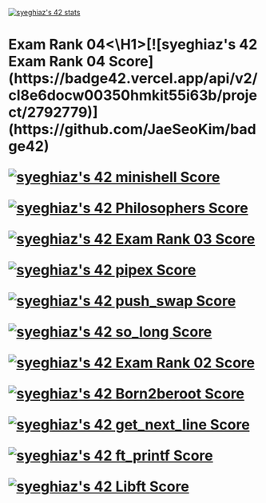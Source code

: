 [![syeghiaz's 42 stats](https://badge42.vercel.app/api/v2/cl8e6docw00350hmkit55i63b/stats?cursusId=21&coalitionId=266)](https://github.com/JaeSeoKim/badge42)

<H1>Exam Rank 04<\H1>[![syeghiaz's 42 Exam Rank 04 Score](https://badge42.vercel.app/api/v2/cl8e6docw00350hmkit55i63b/project/2792779)](https://github.com/JaeSeoKim/badge42)

[![syeghiaz's 42 minishell Score](https://badge42.vercel.app/api/v2/cl8e6docw00350hmkit55i63b/project/2648947)](https://github.com/JaeSeoKim/badge42)

[![syeghiaz's 42 Philosophers Score](https://badge42.vercel.app/api/v2/cl8e6docw00350hmkit55i63b/project/2623634)](https://github.com/JaeSeoKim/badge42)

[![syeghiaz's 42 Exam Rank 03 Score](https://badge42.vercel.app/api/v2/cl8e6docw00350hmkit55i63b/project/2620439)](https://github.com/JaeSeoKim/badge42)

[![syeghiaz's 42 pipex Score](https://badge42.vercel.app/api/v2/cl8e6docw00350hmkit55i63b/project/2606856)](https://github.com/JaeSeoKim/badge42)

[![syeghiaz's 42 push_swap Score](https://badge42.vercel.app/api/v2/cl8e6docw00350hmkit55i63b/project/2577514)](https://github.com/JaeSeoKim/badge42)

[![syeghiaz's 42 so_long Score](https://badge42.vercel.app/api/v2/cl8e6docw00350hmkit55i63b/project/2577521)](https://github.com/JaeSeoKim/badge42)

[![syeghiaz's 42 Exam Rank 02 Score](https://badge42.vercel.app/api/v2/cl8e6docw00350hmkit55i63b/project/2574165)](https://github.com/JaeSeoKim/badge42)

[![syeghiaz's 42 Born2beroot Score](https://badge42.vercel.app/api/v2/cl8e6docw00350hmkit55i63b/project/2572346)](https://github.com/JaeSeoKim/badge42)

[![syeghiaz's 42 get_next_line Score](https://badge42.vercel.app/api/v2/cl8e6docw00350hmkit55i63b/project/2558827)](https://github.com/JaeSeoKim/badge42)

[![syeghiaz's 42 ft_printf Score](https://badge42.vercel.app/api/v2/cl8e6docw00350hmkit55i63b/project/2548590)](https://github.com/JaeSeoKim/badge42)

[![syeghiaz's 42 Libft Score](https://badge42.vercel.app/api/v2/cl8e6docw00350hmkit55i63b/project/2527061)](https://github.com/JaeSeoKim/badge42)
